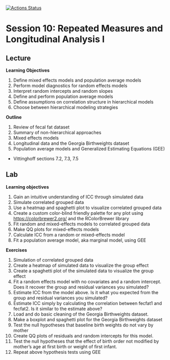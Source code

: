 <!-- badges: start -->
[![Actions Status](https://github.com/waldronbios2/session9/workflows/build/badge.svg)](https://github.com/waldronbios2/templatesession/actions)
<!-- badges: end -->

# Session 10: Repeated Measures and Longitudinal Analysis I

## Lecture

**Learning Objectives**

1. Define mixed effects models and population average models
2. Perform model diagnostics for random effects models
3. Interpret random intercepts and random slopes
4. Define and perform population average models
5. Define assumptions on correlation structure in hierarchical models
5. Choose between hierarchical modeling strategies

**Outline**

1. Review of fecal fat dataset
2. Summary of non-hierarchical approaches
2. Mixed effects models
3. Longitudinal data and the Georgia Birthweights dataset
4. Population average models and Generalized Estimating Equations (GEE)

* Vittinghoff sections 7.2, 7.3, 7.5

## Lab

**Learning objectives**

1. Gain an intuitive understanding of ICC through simulated data
2. Simulate correlated grouped data
3. Use a heatmap and spaghetti plot to visualize correlated grouped data
4. Create a custom color-blind friendly palette for any plot using https://colorbrewer2.org/ and the RColorBrewer library
5. Fit random and mixed-effects models to correlated grouped data
6. Make QQ plots for mixed-effects models
7. Calculate ICC from a random or mixed-effects model
8. Fit a population average model, aka marginal model, using GEE

**Exercises**

1. Simulation of correlated grouped data
2. Create a heatmap of simulated data to visualize the group effect
3. Create a spaghetti plot of the simulated data to visualize the group effect
4. Fit a random effects model with no covariates and a random intercept. Does it recover the group and residual variances you simulated?
5. Estimate ICC from the model above. Is it what you expected from the group and residual variances you simulated?
6. Estimate ICC simply by calculating the correlation between fecfat1 and fecfat2. Is it similar to the estimate above?
7. Load and do basic cleaning of the Georgia Birthweights dataset.
8. Make a boxplot and spaghetti plot for the Georgia Birthweights dataset
9. Test the null hypotheses that baseline birth weights do not vary by mother
10. Create QQ plots of residuals and random intercepts for this model.
11. Test the null hypotheses that the effect of birth order not modified by mother’s age at first birth or weight of first infant.
12. Repeat above hypothesis tests using GEE
